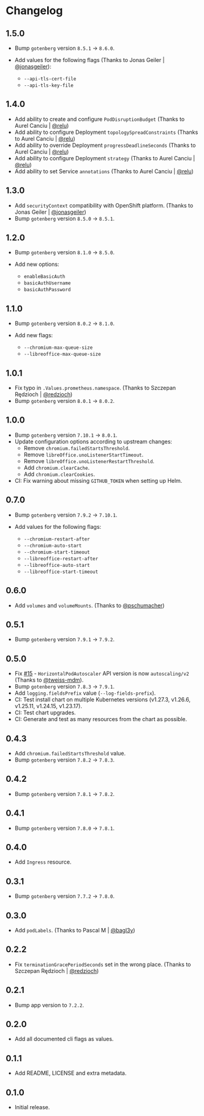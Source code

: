 # Changelog

## 1.5.0

- Bump `gotenberg` version `8.5.1` -> `8.6.0`.
- Add values for the following flags (Thanks to Jonas Geiler | [@jonasgeiler](https://github.com/jonasgeiler)):

  - `--api-tls-cert-file`
  - `--api-tls-key-file`

## 1.4.0

- Add ability to create and configure `PodDisruptionBudget` (Thanks to Aurel Canciu | [@relu](https://github.com/relu))
- Add ability to configure Deployment `topologySpreadConstraints` (Thanks to Aurel Canciu | [@relu](https://github.com/relu))
- Add ability to override Deployment `progressDeadlineSeconds` (Thanks to Aurel Canciu | [@relu](https://github.com/relu))
- Add ability to configure Deployment `strategy` (Thanks to Aurel Canciu | [@relu](https://github.com/relu))
- Add ability to set Service `annotations` (Thanks to Aurel Canciu | [@relu](https://github.com/relu))

## 1.3.0

- Add `securityContext` compatibility with OpenShift platform. (Thanks to Jonas Geiler | [@jonasgeiler](https://github.com/jonasgeiler))
- Bump `gotenberg` version `8.5.0` -> `8.5.1`.

## 1.2.0

- Bump `gotenberg` version `8.1.0` -> `8.5.0`.
- Add new options:

  - `enableBasicAuth`
  - `basicAuthUsername`
  - `basicAuthPassword`

## 1.1.0

- Bump `gotenberg` version `8.0.2` -> `8.1.0`.

- Add new flags:

  - `--chromium-max-queue-size`
  - `--libreoffice-max-queue-size`

## 1.0.1

- Fix typo in `.Values.prometheus.namespace`. (Thanks to Szczepan Rędzioch | [@redzioch](https://github.com/redzioch))
- Bump `gotenberg` version `8.0.1` -> `8.0.2`.

## 1.0.0

- Bump `gotenberg` version `7.10.1` -> `8.0.1`.
- Update configuration options according to upstream changes:
  - Remove `chromium.failedStartsThreshold`.
  - Remove `libreOffice.unoListenerStartTimeout`.
  - Remove `libreOffice.unoListenerRestartThreshold`.
  - Add `chromium.clearCache`.
  - Add `chromium.clearCookies`.
- CI: Fix warning about missing `GITHUB_TOKEN` when setting up Helm.

## 0.7.0

- Bump `gotenberg` version `7.9.2` -> `7.10.1`.
- Add values for the following flags:

  - `--chromium-restart-after`
  - `--chromium-auto-start`
  - `--chromium-start-timeout`
  - `--libreoffice-restart-after`
  - `--libreoffice-auto-start`
  - `--libreoffice-start-timeout`

## 0.6.0

- Add `volumes` and `volumeMounts`. (Thanks to [@pschumacher](https://github.com/pschumacher))

## 0.5.1

- Bump `gotenberg` version `7.9.1` -> `7.9.2`.

## 0.5.0

- Fix [#15](https://github.com/MaikuMori/helm-charts/issues/15) - `HorizontalPodAutoscaler` API version is now `autoscaling/v2` (Thanks to [@tweiss-mdm](https://github.com/tweiss-mdm)).
- Bump `gotenberg` version `7.8.3` -> `7.9.1`.
- Add `logging.fieldsPrefix` value (`--log-fields-prefix`).
- CI: Test install chart on multiple Kubernetes versions (v1.27.3, v1.26.6, v1.25.11, v1.24.15, v1.23.17).
- CI: Test chart upgrades.
- CI: Generate and test as many resources from the chart as possible.

## 0.4.3

- Add `chromium.failedStartsThreshold` value.
- Bump `gotenberg` version `7.8.2` -> `7.8.3`.

## 0.4.2

- Bump `gotenberg` version `7.8.1` -> `7.8.2`.

## 0.4.1

- Bump `gotenberg` version `7.8.0` -> `7.8.1`.

## 0.4.0

- Add `Ingress` resource.

## 0.3.1

- Bump `gotenberg` version `7.7.2` -> `7.8.0`.

## 0.3.0

- Add `podLabels`. (Thanks to Pascal M | [@bagl3y](https://github.com/bagl3y))

## 0.2.2

- Fix `terminationGracePeriodSeconds` set in the wrong place. (Thanks to Szczepan Rędzioch | [@redzioch](https://github.com/redzioch))

## 0.2.1

- Bump app version to `7.2.2`.

## 0.2.0

- Add all documented cli flags as values.

## 0.1.1

- Add README, LICENSE and extra metadata.

## 0.1.0

- Initial release.
